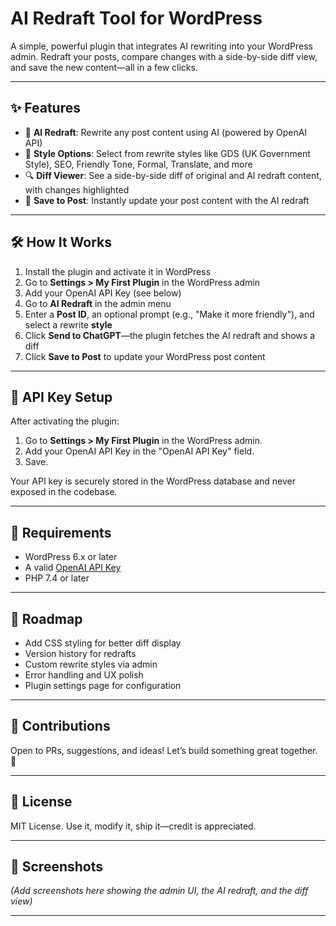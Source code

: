 # AI Redraft Tool for WordPress

A simple, powerful plugin that integrates AI rewriting into your WordPress admin. Redraft your posts, compare changes with a side-by-side diff view, and save the new content—all in a few clicks.

---

## ✨ Features

- 🎯 **AI Redraft**: Rewrite any post content using AI (powered by OpenAI API)
- 📝 **Style Options**: Select from rewrite styles like GDS (UK Government Style), SEO, Friendly Tone, Formal, Translate, and more
- 🔍 **Diff Viewer**: See a side-by-side diff of original and AI redraft content, with changes highlighted
- 💾 **Save to Post**: Instantly update your post content with the AI redraft

---

## 🛠️ How It Works

1. Install the plugin and activate it in WordPress
2. Go to **Settings > My First Plugin** in the WordPress admin
3. Add your OpenAI API Key (see below)
4. Go to **AI Redraft** in the admin menu
5. Enter a **Post ID**, an optional prompt (e.g., "Make it more friendly"), and select a rewrite **style**
6. Click **Send to ChatGPT**—the plugin fetches the AI redraft and shows a diff
7. Click **Save to Post** to update your WordPress post content

---

## 🔑 API Key Setup

After activating the plugin:

1. Go to **Settings > My First Plugin** in the WordPress admin.
2. Add your OpenAI API Key in the "OpenAI API Key" field.
3. Save.

Your API key is securely stored in the WordPress database and never exposed in the codebase.

---

## 🚧 Requirements

- WordPress 6.x or later
- A valid [OpenAI API Key](https://platform.openai.com/account/api-keys)
- PHP 7.4 or later

---

## 🚀 Roadmap

- Add CSS styling for better diff display
- Version history for redrafts
- Custom rewrite styles via admin
- Error handling and UX polish
- Plugin settings page for configuration

---

## 🤝 Contributions

Open to PRs, suggestions, and ideas! Let’s build something great together. 🚀

---

## 📄 License

MIT License. Use it, modify it, ship it—credit is appreciated.

---

## 📸 Screenshots

*(Add screenshots here showing the admin UI, the AI redraft, and the diff view)*

---

